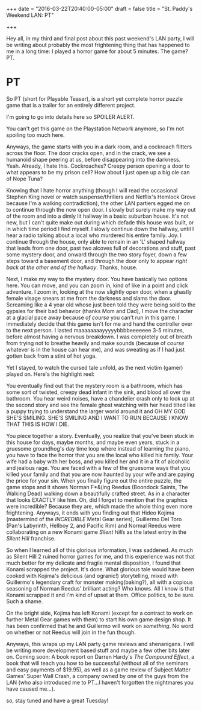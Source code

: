 +++
date = "2016-03-22T20:40:00-05:00"
draft = false
title = "St. Paddy's Weekend LAN: PT"

+++

Hey all, in my third and final post about this past weekend's LAN party, I will be writing about probably the most frightening thing that has happened to me in a long time: I played a horror game for about 5 minutes. The game? PT.

# PT

So PT (short for Playable Teaser), is a short yet complete horror puzzle game that is a trailer for an entirely different project.


I'm going to go into details here so SPOILER ALERT.

You can't get this game on the Playstation Network anymore, so I'm not spoiling too much here.

Anyways, the game starts with you in a dark room, and a cockroach flitters across the floor. The door cracks open, and in the crack, we see a humanoid shape peering at us, before disappearing into the darkness. Yeah. Already, I hate this. Cockroaches? Creepy person opening a door to what appears to be my prison cell? How about I just open up a big ole can of Nope Tuna?

Knowing that I hate horror anything (though I will read the occasional Stephen King novel or watch suspense/thrillers and Netflix's Hemlock Grove because I'm a walking contradiction), the other LAN partiers egged me on to continue through the now open door. I slowly but surely make my way out of the room and into a dimly lit hallway in a basic suburban house. It's not new, but I can't quite make out during which defade this house was built, or in which time period I find myself. I slowly continue down the hallway, until I hear a radio talking about a local who murdered his entire family. Joy. I continue through the house, only able to remain in an 'L' shaped hallway that leads from one door, past two alcoves full of decorations and stuff, past some mystery door, and onward through the two story foyer, down a few steps toward a basement door, and through the door only to appear _right back at the other end of the hallway_. Thanks, house.

Next, I make my way to the mystery door. You have basically two options here. You can move, and you can zoom in, kind of like in a point and click adventure. I zoom in, looking at the now slightly open door, when a ghastly female visage snears at me from the darkness and slams the door. Screaming like a 4 year old whose just been told they were being sold to the gypsies for their bad behavior (thanks Mom and Dad), I move the character at a glacial pace away because _of course_ you can't run in this game. I immediately decide that this game isn't for me and hand the controller over to the next person. I lasted maaaaaaaayyyyybbbbeeeeeee 3-5 minutes, before almost having a nervous breakdown. I was completely out of breath from trying not to breathe heavily and make sounds (because of _course_ whatever is in the house can hear me), and was sweating as if I had just gotten back from a stint of hot yoga.

Yet I stayed, to watch the cursed tale unfold, as the next victim (gamer) played on. Here's the highlight reel:

You eventually find out that the mystery room is a bathroom, which has some sort of twisted, creepy dead infant in the sink, and blood all over the bathroom. You hear weird noises, have a chandelier crash only to look up at the second story and see the female ghost watching with her head tilted like a puppy trying to understand the larger world around it and OH MY GOD SHE'S SMILING. SHE'S SMILING AND I WANT TO RUN BECAUSE I KNOW THAT THIS IS HOW I DIE.

You piece together a story. Eventually, you realize that you've been stuck in this house for days, maybe months, and maybe even years, stuck in a gruesome groundhog's day time loop where instead of learning the piano, you have to face the horror that you are the local who killed his family. Your wife had a baby with her boss, and you killed her and it in a fit of alcoholic and jealous rage. You are faced with a few of the gruesome ways that you killed your family and that you are now haunted by your wife and are paying the price for your sin. When you finally figure out the entire puzzle, the game stops and it shows Norman F*&(ing Reedus (Boondock Saints, The Walking Dead) walking down a beautifully crafted street. As in a character that looks EXACTLY like him. Oh, did I forget to mention that the graphics were incredible? Because they are, which made the whole thing even more frightening. Anyways, it ends with you finding out that Hideo Kojima (mastermind of the _INCREDIBLE_ Metal Gear series), Guillermo Del Toro (Pan's Labyrinth, Hellboy 2, and Pacific Rim) and Normal Reedus were collaborating on a new Konami game _Silent Hills_ as the latest entry in the _Silent Hill_ franchise.

So when I learned all of this glorious information, I was saddened. As much as Silent Hill 2 ruined horror games for me, and this experience was not that much better for my delicate and fragile mental disposition, I found that Konami scrapped the project. It's done. What glorious tale would have been cooked with Kojima's delicious (and ogranic!) storytelling, mixed with Guillermo's legendary craft for monster making(baking?), all with a copious seasoning of Norman Reedus' brilliant acting? Who knows. All I know is that Konami scrapped it and I'm kind of upset at them. Office politics, to be sure. Such a shame.

On the bright side, Kojima has left Konami (except for a contract to work on further Metal Gear games with them) to start his own game design shop. It has been confirmed that he and Guillermo will work on _something_. No word on whether or not Reedus will join in the fun though.

Anyways, this wraps up my LAN party game reviews and shenanigans. I will be writing more development based stuff and maybe a few other bits later on. Coming soon: A book report on Darren Hardy's _The Compound Effect_, a book that will teach you how to be successful (without all of the seminars and easy payments of $19.95), as well as a game review of Subject Matter Games' Super Wall Crash, a company owned by one of the guys from the LAN (who also introduced me to PT...I haven't forgotten the nightmares you have caused me...).

so, stay tuned and have a great Tuesday!
